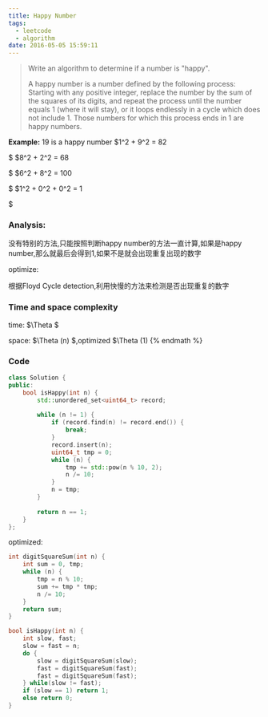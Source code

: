 ```yaml
---
title: Happy Number
tags:
  - leetcode
  - algorithm
date: 2016-05-05 15:59:11
---
```

>
>Write an algorithm to determine if a number is "happy".
>
>A happy number is a number defined by the following process: Starting with any positive integer, replace the number by the sum of the squares of its digits, and repeat the process until the number equals 1 (where it will stay), or it loops endlessly in a cycle which does not include 1. Those numbers for which this process ends in 1 are happy numbers.
>
**Example:** 19 is a happy number
$1^2 + 9^2 = 82

$
$8^2 + 2^2 = 68

$
$6^2 + 8^2 = 100

$
$1^2 + 0^2 + 0^2 = 1

$

### Analysis:
没有特别的方法,只能按照判断happy number的方法一直计算,如果是happy number,那么就最后会得到1,如果不是就会出现重复出现的数字

optimize:

根据Floyd Cycle detection,利用快慢的方法来检测是否出现重复的数字
### Time and space complexity
time: $\Theta $

space: $\Theta (n) $,optimized $\Theta (1) {% endmath %}
### Code
```cpp
class Solution {
public:
    bool isHappy(int n) {
        std::unordered_set<uint64_t> record;
        
        while (n != 1) {
            if (record.find(n) != record.end()) {
                break;
            }
            record.insert(n);
            uint64_t tmp = 0;
            while (n) {
                tmp += std::pow(n % 10, 2);
                n /= 10;
            }
            n = tmp;
        }
        
        return n == 1;
    }
};
```
optimized:
```c
int digitSquareSum(int n) {
    int sum = 0, tmp;
    while (n) {
        tmp = n % 10;
        sum += tmp * tmp;
        n /= 10;
    }
    return sum;
}

bool isHappy(int n) {
    int slow, fast;
    slow = fast = n;
    do {
        slow = digitSquareSum(slow);
        fast = digitSquareSum(fast);
        fast = digitSquareSum(fast);
    } while(slow != fast);
    if (slow == 1) return 1;
    else return 0;
}
```
